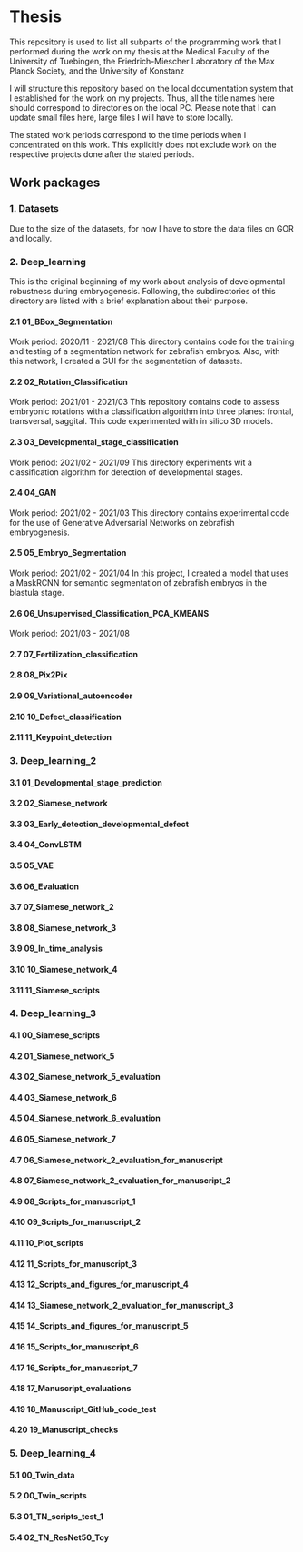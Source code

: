 # Thesis
This repository is used to list all subparts of the programming work that I performed during the work on my thesis at the Medical Faculty of the University of Tuebingen, the Friedrich-Miescher Laboratory of the Max Planck Society, and the University of Konstanz

I will structure this repository based on the local documentation system that I established for the work on my projects. Thus, all the title names here should correspond to directories on the local PC. Please note that I can update small files here, large files I will have to store locally.

The stated work periods correspond to the time periods when I concentrated on this work. This explicitly does not exclude work on the respective projects done after the stated periods.

## Work packages
### 1. Datasets
Due to the size of the datasets, for now I have to store the data files on GOR and locally.

### 2. Deep_learning

This is the original beginning of my work about analysis of developmental robustness during embryogenesis. Following, the subdirectories of this directory are listed with a brief explanation about their purpose.

#### 2.1 01_BBox_Segmentation
Work period: 2020/11 - 2021/08
This directory contains code for the training and testing of a segmentation network for zebrafish embryos. Also, with this network, I created a GUI for the segmentation of datasets.

#### 2.2 02_Rotation_Classification
Work period: 2021/01 - 2021/03
This repository contains code to assess embryonic rotations with a classification algorithm into three planes: frontal, transversal, saggital. This code experimented with in silico 3D models.

#### 2.3 03_Developmental_stage_classification
Work period: 2021/02 - 2021/09
This directory experiments wit a classification algorithm for detection of developmental stages.

#### 2.4 04_GAN
Work period: 2021/02 - 2021/03
This directory contains experimental code for the use of Generative Adversarial Networks on zebrafish embryogenesis.

#### 2.5 05_Embryo_Segmentation
Work period: 2021/02 - 2021/04
In this project, I created a model that uses a MaskRCNN for semantic segmentation of zebrafish embryos in the blastula stage.

#### 2.6 06_Unsupervised_Classification_PCA_KMEANS
Work period: 2021/03 - 2021/08

#### 2.7 07_Fertilization_classification
#### 2.8 08_Pix2Pix
#### 2.9 09_Variational_autoencoder
#### 2.10 10_Defect_classification
#### 2.11 11_Keypoint_detection

### 3. Deep_learning_2
#### 3.1 01_Developmental_stage_prediction
#### 3.2 02_Siamese_network
#### 3.3 03_Early_detection_developmental_defect
#### 3.4 04_ConvLSTM
#### 3.5 05_VAE
#### 3.6 06_Evaluation
#### 3.7 07_Siamese_network_2
#### 3.8 08_Siamese_network_3
#### 3.9 09_In_time_analysis
#### 3.10 10_Siamese_network_4
#### 3.11 11_Siamese_scripts

### 4. Deep_learning_3
#### 4.1 00_Siamese_scripts
#### 4.2 01_Siamese_network_5
#### 4.3 02_Siamese_network_5_evaluation
#### 4.4 03_Siamese_network_6
#### 4.5 04_Siamese_network_6_evaluation
#### 4.6 05_Siamese_network_7
#### 4.7 06_Siamese_network_2_evaluation_for_manuscript
#### 4.8 07_Siamese_network_2_evaluation_for_manuscript_2
#### 4.9 08_Scripts_for_manuscript_1
#### 4.10 09_Scripts_for_manuscript_2
#### 4.11 10_Plot_scripts
#### 4.12 11_Scripts_for_manuscript_3
#### 4.13 12_Scripts_and_figures_for_manuscript_4
#### 4.14 13_Siamese_network_2_evaluation_for_manuscript_3
#### 4.15 14_Scripts_and_figures_for_manuscript_5
#### 4.16 15_Scripts_for_manuscript_6
#### 4.17 16_Scripts_for_manuscript_7
#### 4.18 17_Manuscript_evaluations
#### 4.19 18_Manuscript_GitHub_code_test
#### 4.20 19_Manuscript_checks
### 5. Deep_learning_4
#### 5.1 00_Twin_data
#### 5.2 00_Twin_scripts
#### 5.3 01_TN_scripts_test_1
#### 5.4 02_TN_ResNet50_Toy

